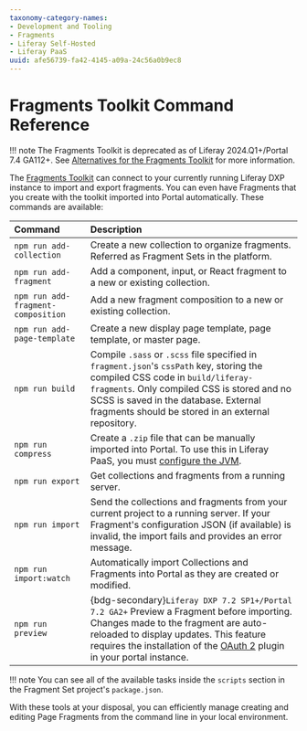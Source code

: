 ```yaml
---
taxonomy-category-names:
- Development and Tooling
- Fragments
- Liferay Self-Hosted
- Liferay PaaS
uuid: afe56739-fa42-4145-a09a-24c56a0b9ec8
---
```

# Fragments Toolkit Command Reference

!!! note
    The Fragments Toolkit is deprecated as of Liferay 2024.Q1+/Portal 7.4 GA112+. See [Alternatives for the Fragments Toolkit](#alternatives-to-the-fragments-toolkit) for more information.

The [Fragments Toolkit](../../developing-page-fragments/using-the-fragments-toolkit.md) can connect to your currently running Liferay DXP instance to import and export fragments. You can even have Fragments that you create with the toolkit imported into Portal automatically. These commands are available:

| Command                            | Description                                                                                                                                                                                                                                                                                                           |
| :--------------------------------- | :-------------------------------------------------------------------------------------------------------------------------------------------------------------------------------------------------------------------------------------------------------------------------------------------------------------------- |
| `npm run add-collection`           | Create a new collection to organize fragments. Referred as Fragment Sets in the platform.                                                                                                                                                                                                                             |
| `npm run add-fragment`             | Add a component, input, or React fragment to a new or existing collection.                                                                                                                                                                                                                                            |
| `npm run add-fragment-composition` | Add a new fragment composition to a new or existing collection.                                                                                                                                                                                                                                                       |
| `npm run add-page-template`        | Create a new display page template, page template, or master page.                                                                                                                                                                                                                                                    |
| `npm run build`                    | Compile `.sass` or `.scss` file specified in `fragment.json`'s `cssPath` key, storing the compiled CSS code in `build/liferay-fragments`. Only compiled CSS is stored and no SCSS is saved in the database. External fragments should be stored in an external repository.                                            |
| `npm run compress`                 | Create a `.zip` file that can be manually imported into Portal. To use this in Liferay PaaS, you must [configure the JVM](../../../../installation-and-upgrades/setting-up-liferay/tuning-your-jvm.md#jvm-options-for-liferay-paas).                                                                                  |
| `npm run export`                   | Get collections and fragments from a running server.                                                                                                                                                                                                                                                                  |
| `npm run import`                   | Send the collections and fragments from your current project to a running server. If your Fragment's configuration JSON (if available) is invalid, the import fails and provides an error message.                                                                                                                    |
| `npm run import:watch`             | Automatically import Collections and Fragments into Portal as they are created or modified.                                                                                                                                                                                                                           |
| `npm run preview`                  | {bdg-secondary}`Liferay DXP 7.2 SP1+/Portal 7.2 GA2+` Preview a Fragment before importing. Changes made to the fragment are auto-reloaded to display updates. This feature requires the installation of the [OAuth 2](https://web.liferay.com/marketplace/-/mp/application/109571986) plugin in your portal instance. |

!!! note
    You can see all of the available tasks inside the `scripts` section in the Fragment Set project's `package.json`.

With these tools at your disposal, you can efficiently manage creating and editing Page Fragments from the command line in your local environment.